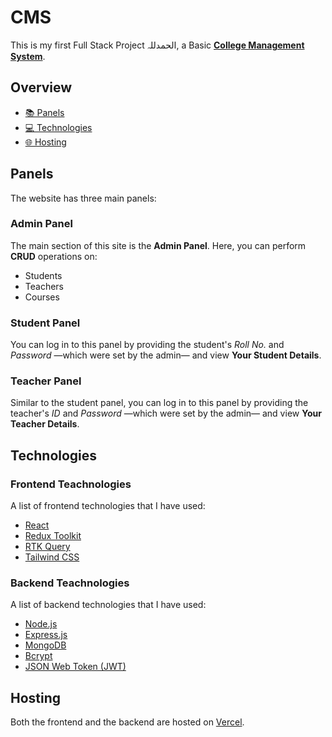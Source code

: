 # CMS
This is my first Full Stack Project الحمدللہ, a Basic [**College Management System**](https://cms-abulkalam.vercel.app/).
## Overview
* [📚 Panels](https://github.com/Abulkalam-Asif/CMS#panels)
* [💻 Technologies](https://github.com/Abulkalam-Asif/CMS#technologies)
* [🌐 Hosting](https://github.com/Abulkalam-Asif/CMS#hosting)
## Panels
The website has three main panels:
### Admin Panel
The main section of this site is the **Admin Panel**. Here, you can perform **CRUD** operations on:
* Students
* Teachers
* Courses
### Student Panel
You can log in to this panel by providing the student's *Roll No.* and *Password* —which were set by the admin— and view **Your Student Details**.
### Teacher Panel
Similar to the student panel, you can log in to this panel by providing the teacher's *ID* and *Password* —which were set by the admin— and view **Your Teacher Details**.
## Technologies
### Frontend Teachnologies
A list of frontend technologies that I have used:
* [React](https://react.dev)
* [Redux Toolkit](https://redux-toolkit.js.org)
* [RTK Query](https://redux-toolkit.js.org/rtk-query/overview)
* [Tailwind CSS](https://tailwindcss.com/)
### Backend Teachnologies
A list of backend technologies that I have used:
* [Node.js](https://nodejs.org/en)
* [Express.js](https://expressjs.com/)
* [MongoDB](https://www.mongodb.com/)
* [Bcrypt](https://www.npmjs.com/package/bcryptjs)
* [JSON Web Token (JWT)](https://jwt.io/)
## Hosting
Both the frontend and the backend are hosted on [Vercel](https://vercel.com/).
